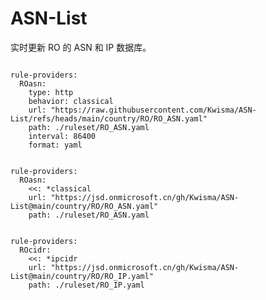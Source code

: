 
# ASN-List

实时更新 RO 的 ASN 和 IP 数据库。

<pre><code class="language-javascript">
rule-providers:
  ROasn:
    type: http
    behavior: classical
    url: "https://raw.githubusercontent.com/Kwisma/ASN-List/refs/heads/main/country/RO/RO_ASN.yaml"
    path: ./ruleset/RO_ASN.yaml
    interval: 86400
    format: yaml
</code></pre>

<pre><code class="language-javascript">
rule-providers:
  ROasn:
    <<: *classical
    url: "https://jsd.onmicrosoft.cn/gh/Kwisma/ASN-List@main/country/RO/RO_ASN.yaml"
    path: ./ruleset/RO_ASN.yaml
</code></pre>

<pre><code class="language-javascript">
rule-providers:
  ROcidr:
    <<: *ipcidr
    url: "https://jsd.onmicrosoft.cn/gh/Kwisma/ASN-List@main/country/RO/RO_IP.yaml"
    path: ./ruleset/RO_IP.yaml
</code></pre>